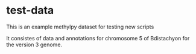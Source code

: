 # test-data
This is an example methylpy dataset for testing new scripts

It consistes of data and annotations for chromosome 5 of Bdistachyon for the version 3 genome. 
